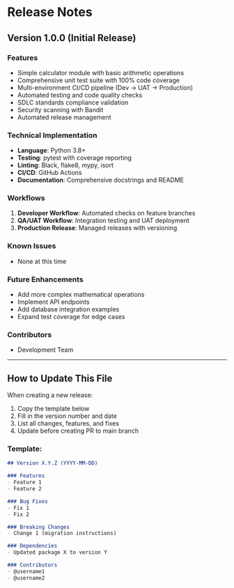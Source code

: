 # Release Notes

## Version 1.0.0 (Initial Release)

### Features
- Simple calculator module with basic arithmetic operations
- Comprehensive unit test suite with 100% code coverage
- Multi-environment CI/CD pipeline (Dev → UAT → Production)
- Automated testing and code quality checks
- SDLC standards compliance validation
- Security scanning with Bandit
- Automated release management

### Technical Implementation
- **Language**: Python 3.8+
- **Testing**: pytest with coverage reporting
- **Linting**: Black, flake8, mypy, isort
- **CI/CD**: GitHub Actions
- **Documentation**: Comprehensive docstrings and README

### Workflows
1. **Developer Workflow**: Automated checks on feature branches
2. **QA/UAT Workflow**: Integration testing and UAT deployment
3. **Production Release**: Managed releases with versioning

### Known Issues
- None at this time

### Future Enhancements
- Add more complex mathematical operations
- Implement API endpoints
- Add database integration examples
- Expand test coverage for edge cases

### Contributors
- Development Team

---

## How to Update This File

When creating a new release:
1. Copy the template below
2. Fill in the version number and date
3. List all changes, features, and fixes
4. Update before creating PR to main branch

### Template:

```markdown
## Version X.Y.Z (YYYY-MM-DD)

### Features
- Feature 1
- Feature 2

### Bug Fixes
- Fix 1
- Fix 2

### Breaking Changes
- Change 1 (migration instructions)

### Dependencies
- Updated package X to version Y

### Contributors
- @username1
- @username2
``` 